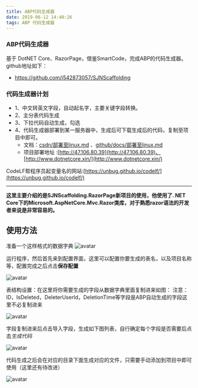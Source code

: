 ```yaml
---
title: ABP代码生成器
date: 2019-06-12 14:40:26
tags: ABP 代码生成器
---
```



### ABP代码生成器
基于 DotNET Core、RazorPage，借鉴SmartCode，完成ABP的代码生成器。
github地址如下：
* https://github.com/i542873057/SJNScaffolding

### 代码生成器计划

- 1、中文转英文字段，自动起名字，主要关键字段转换。
- 2、主分表代码生成
- 3、下拉代码自动生成，勾选
- 4、代码生成器部署到某一服务器中，生成后可下载生成后的代码，复制至项目中即可。
    - 文档：[csdn/部署至linux.md](https://blog.csdn.net/q710777720/article/details/91358307) 、[github/docs/部署至linux.md](https://github.com/i542873057/SJNScaffolding/blob/master/docs/%E9%83%A8%E7%BD%B2%E8%87%B3linux.md)
    - 项目部署地址 :[http://47.106.80.39](http://47.106.80.39)、[http://www.dotnetcore.xin/](http://www.dotnetcore.xin/)

CodeLF帮程序员起变量名的网站:[https://unbug.github.io/codelf/](https://unbug.github.io/codelf/)

----------

**这里主要介绍的是SJNScaffolding.RazorPage新项目的使用，他使用了. NET Core下的Microsoft.AspNetCore.Mvc.Razor类库，对于熟悉razor语法的开发者来说是非常容易的。**

## 使用方法
准备一个这样格式的数据字典
  ![avatar](https://github.com/i542873057/SJNScaffolding/raw/master/Img/2.png)

运行程序，然后首先来到配置界面，这里可以配置你要生成的表名，以及项目名称等，配置完成之后点击**保存配置**

  ![avatar](https://github.com/i542873057/SJNScaffolding/raw/master/Img/3.png)

表结构设置：在这里将你需要生成的字段从数据字典里面复制进来如图：
  注意：ID，IsDeleted，DeleterUserId，DeletionTime等字段是ABP自动生成的字段这里不必复制进来

  ![avatar](https://github.com/i542873057/SJNScaffolding/raw/master/Img/4.png)

字段复制进来后点击导入字段，生成如下图列表，自行确定每个字段是否需要后点击*生成代码*

  ![avatar](https://github.com/i542873057/SJNScaffolding/raw/master/Img/5.png)

代码生成之后会在对应的目录下面生成对应的文件，只需要手动添加到项目中即可使用（这里还有待改进）

  ![avatar](https://github.com/i542873057/SJNScaffolding/raw/master/Img/6.png)
